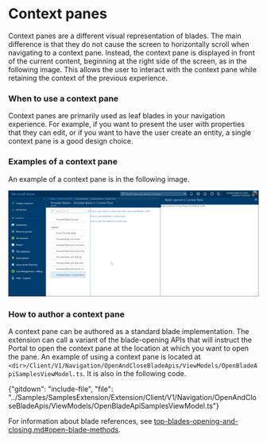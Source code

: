 # Context panes

Context panes are a different visual representation of blades. The main difference is that they do not cause the screen to horizontally scroll when navigating to a context pane. Instead, the context pane  is displayed in front of the current content, beginning at  the right side of the screen, as in the following image.  This allows the user to interact with the context pane while retaining the context of the previous experience.

### When to use a context pane

Context panes are primarily used as leaf blades in your navigation experience. For example, if you want to present the user with properties that they can edit, or if you want to have the user create an entity, a single context pane is a good design choice.

### Examples of a context pane

An example of a context pane is in the following image.

![alt-text](../media/portalfx-blades/contextBlade.png "Context Pane")

### How to author a context pane

A context pane can be authored as a standard blade implementation. The extension can call a variant of the blade-opening APIs that will instruct the Portal to open the context pane at the location at which you want to open the pane. 
An example of using a context pane is located at `<dir>/Client/V1/Navigation/OpenAndCloseBladeApis/ViewModels/OpenBladeApiSamplesViewModel.ts`. It is also in the following code.

{"gitdown": "include-file", "file": "../Samples/SamplesExtension/Extension/Client/V1/Navigation/OpenAndCloseBladeApis/ViewModels/OpenBladeApiSamplesViewModel.ts"}
    
For information about blade references, see [top-blades-opening-and-closing.md#open-blade-methods](top-blades-opening-and-closing.md#open-blade-methods).
